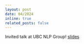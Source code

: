 ```yaml
---
layout: post
date: 04/2024
inline: true
related_posts: false
---
```


Invited talk at UBC NLP Group! [slides](https://drive.google.com/file/d/1Hnlfz-JMFE0o0ISYL3PvFElG0gVVBEkl/view?usp=sharing)